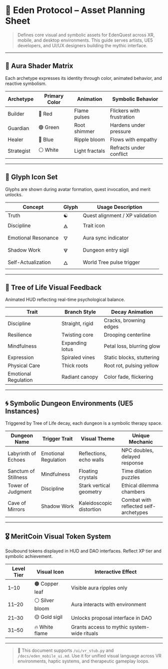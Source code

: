 # 🎨 Eden Protocol – Asset Planning Sheet

> Defines core visual and symbolic assets for EdenQuest across XR, mobile, and desktop environments. This guide serves artists, UE5 developers, and UI/UX designers building the mythic interface.

---

## 🌈 Aura Shader Matrix
Each archetype expresses its identity through color, animated behavior, and reactive symbolism.

| Archetype   | Primary Color | Animation        | Symbolic Behavior             |
|-------------|----------------|-------------------|-------------------------------|
| Builder     | 🔴 Red         | Flame pulses      | Flickers with frustration     |
| Guardian    | 🟢 Green       | Root shimmer      | Hardens under pressure        |
| Healer      | 🔵 Blue        | Ripple bloom      | Flows with empathy            |
| Strategist  | ⚪ White       | Light fractals    | Refracts under conflict       |

---

## 🧬 Glyph Icon Set
Glyphs are shown during avatar formation, quest invocation, and merit unlocks.

| Concept             | Glyph | Usage Description                        |
|---------------------|--------|------------------------------------------|
| Truth               | ☯      | Quest alignment / XP validation          |
| Discipline          | 🜁     | Trait icon                               |
| Emotional Resonance | 🜄     | Aura sync indicator                      |
| Shadow Work         | 🜃     | Dungeon entry sigil                      |
| Self-Actualization  | 🜂     | World Tree pulse trigger                 |

---

## 🌳 Tree of Life Visual Feedback
Animated HUD reflecting real-time psychological balance.

| Trait                | Branch Style      | Decay Animation              |
|----------------------|-------------------|-------------------------------|
| Discipline           | Straight, rigid   | Cracks, browning edges        |
| Resilience           | Twisting core     | Drooping centerline           |
| Mindfulness          | Expanding lotus   | Petal loss, blurring glow     |
| Expression           | Spiraled vines    | Static blocks, stuttering     |
| Physical Care        | Thick roots       | Root rot, pulsing yellow      |
| Emotional Regulation | Radiant canopy    | Color fade, flickering        |

---

## 🌀 Symbolic Dungeon Environments (UE5 Instances)
Triggered by Tree of Life decay, each dungeon is a symbolic therapy space.

| Dungeon Name         | Trigger Trait         | Visual Theme              | Unique Mechanic                        |
|----------------------|------------------------|----------------------------|----------------------------------------|
| Labyrinth of Echoes  | Emotional Regulation   | Reflections, echo walls   | NPC doubles, delayed response          |
| Sanctum of Stillness | Mindfulness            | Floating crystals         | Time dilation puzzles                  |
| Tower of Judgment    | Discipline             | Stark vertical geometry   | Ethical dilemma chambers               |
| Cave of Mirrors      | Shadow Work            | Kaleidoscopic distortion  | Combat with reflected self-archetypes  |

---

## 🎖️ MeritCoin Visual Token System
Soulbound tokens displayed in HUD and DAO interfaces. Reflect XP tier and symbolic achievement.

| Level Tier | Visual Icon     | Interactive Effect                             |
|------------|------------------|------------------------------------------------|
| 1–10       | 🟤 Copper leaf    | Visible aura ripples only                     |
| 11–20      | ⚪ Silver bloom   | Aura interacts with environment               |
| 21–30      | 🟡 Gold sigil     | Unlocks proposal interface in DAO             |
| 31–50      | 🔥 White flame    | Grants access to mythic system-wide rituals   |

---

> 🧠 This document supports `/ui/vr_stub.py` and `/docs/eden_mobile_ui.md`. Use it for unified visual language across VR environments, haptic systems, and therapeutic gameplay loops.
